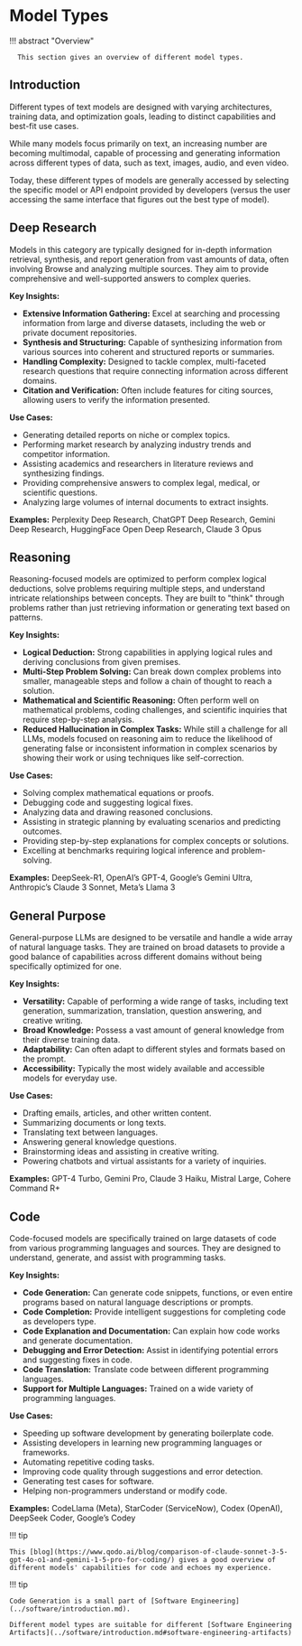 
# Model Types

!!! abstract "Overview"

      This section gives an overview of different model types.

## Introduction



Different types of text models are designed with varying architectures, training data, and optimization goals, leading to distinct capabilities and best-fit use cases. 

While many models focus primarily on text, an increasing number are becoming multimodal, capable of processing and generating information across different types of data, such as text, images, audio, and even video.

Today, these different types of models are generally accessed by selecting the specific model or API endpoint provided by developers (versus the user accessing the same interface that figures out the best type of model).

## Deep Research

Models in this category are typically designed for in-depth information retrieval, synthesis, and report generation from vast amounts of data, often involving Browse and analyzing multiple sources. They aim to provide comprehensive and well-supported answers to complex queries.

**Key Insights:**

* **Extensive Information Gathering:** Excel at searching and processing information from large and diverse datasets, including the web or private document repositories.
* **Synthesis and Structuring:** Capable of synthesizing information from various sources into coherent and structured reports or summaries.
* **Handling Complexity:** Designed to tackle complex, multi-faceted research questions that require connecting information across different domains.
* **Citation and Verification:** Often include features for citing sources, allowing users to verify the information presented.

**Use Cases:**

* Generating detailed reports on niche or complex topics.
* Performing market research by analyzing industry trends and competitor information.
* Assisting academics and researchers in literature reviews and synthesizing findings.
* Providing comprehensive answers to complex legal, medical, or scientific questions.
* Analyzing large volumes of internal documents to extract insights.

**Examples:** Perplexity Deep Research, ChatGPT Deep Research, Gemini Deep Research, HuggingFace Open Deep Research, Claude 3 Opus

## Reasoning

Reasoning-focused models are optimized to perform complex logical deductions, solve problems requiring multiple steps, and understand intricate relationships between concepts. They are built to "think" through problems rather than just retrieving information or generating text based on patterns.

**Key Insights:**

* **Logical Deduction:** Strong capabilities in applying logical rules and deriving conclusions from given premises.
* **Multi-Step Problem Solving:** Can break down complex problems into smaller, manageable steps and follow a chain of thought to reach a solution.
* **Mathematical and Scientific Reasoning:** Often perform well on mathematical problems, coding challenges, and scientific inquiries that require step-by-step analysis.
* **Reduced Hallucination in Complex Tasks:** While still a challenge for all LLMs, models focused on reasoning aim to reduce the likelihood of generating false or inconsistent information in complex scenarios by showing their work or using techniques like self-correction.

**Use Cases:**

* Solving complex mathematical equations or proofs.
* Debugging code and suggesting logical fixes.
* Analyzing data and drawing reasoned conclusions.
* Assisting in strategic planning by evaluating scenarios and predicting outcomes.
* Providing step-by-step explanations for complex concepts or solutions.
* Excelling at benchmarks requiring logical inference and problem-solving.

**Examples:** DeepSeek-R1, OpenAI’s GPT-4, Google’s Gemini Ultra, Anthropic’s Claude 3 Sonnet, Meta’s Llama 3

## General Purpose

General-purpose LLMs are designed to be versatile and handle a wide array of natural language tasks. They are trained on broad datasets to provide a good balance of capabilities across different domains without being specifically optimized for one.

**Key Insights:**

* **Versatility:** Capable of performing a wide range of tasks, including text generation, summarization, translation, question answering, and creative writing.
* **Broad Knowledge:** Possess a vast amount of general knowledge from their diverse training data.
* **Adaptability:** Can often adapt to different styles and formats based on the prompt.
* **Accessibility:** Typically the most widely available and accessible models for everyday use.

**Use Cases:**

* Drafting emails, articles, and other written content.
* Summarizing documents or long texts.
* Translating text between languages.
* Answering general knowledge questions.
* Brainstorming ideas and assisting in creative writing.
* Powering chatbots and virtual assistants for a variety of inquiries.

**Examples:** GPT-4 Turbo, Gemini Pro, Claude 3 Haiku, Mistral Large, Cohere Command R+

## Code

Code-focused models are specifically trained on large datasets of code from various programming languages and sources. They are designed to understand, generate, and assist with programming tasks.

**Key Insights:**

* **Code Generation:** Can generate code snippets, functions, or even entire programs based on natural language descriptions or prompts.
* **Code Completion:** Provide intelligent suggestions for completing code as developers type.
* **Code Explanation and Documentation:** Can explain how code works and generate documentation.
* **Debugging and Error Detection:** Assist in identifying potential errors and suggesting fixes in code.
* **Code Translation:** Translate code between different programming languages.
* **Support for Multiple Languages:** Trained on a wide variety of programming languages.

**Use Cases:**

* Speeding up software development by generating boilerplate code.
* Assisting developers in learning new programming languages or frameworks.
* Automating repetitive coding tasks.
* Improving code quality through suggestions and error detection.
* Generating test cases for software.
* Helping non-programmers understand or modify code.

**Examples:** CodeLlama (Meta), StarCoder (ServiceNow), Codex (OpenAI), DeepSeek Coder, Google’s Codey

!!! tip

    This [blog](https://www.qodo.ai/blog/comparison-of-claude-sonnet-3-5-gpt-4o-o1-and-gemini-1-5-pro-for-coding/) gives a good overview of different models' capabilities for code and echoes my experience.
    
!!! tip
    
    Code Generation is a small part of [Software Engineering](../software/introduction.md).

    Different model types are suitable for different [Software Engineering Artifacts](../software/introduction.md#software-engineering-artifacts)

    

